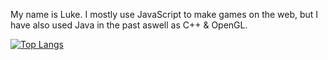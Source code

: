 My name is Luke.
I mostly use JavaScript to make games on the web, but I have also used Java in the past aswell as C++ & OpenGL.

[![Top Langs](https://github-readme-stats.vercel.app/api/top-langs/?username=Luke4Projects&theme=dracula)](https://github.com/anuraghazra/github-readme-stats)
